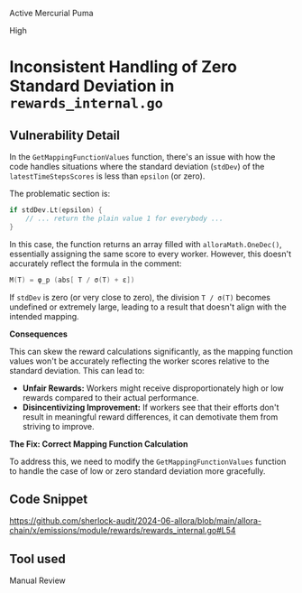 Active Mercurial Puma

High

# Inconsistent Handling of Zero Standard Deviation in `rewards_internal.go`


## Vulnerability Detail

In the `GetMappingFunctionValues` function, there's an issue with how the code handles situations where the standard deviation (`stdDev`) of the `latestTimeStepsScores` is less than `epsilon` (or zero).

The problematic section is:


```go
if stdDev.Lt(epsilon) {
    // ... return the plain value 1 for everybody ...
}
```

In this case, the function returns an array filled with `alloraMath.OneDec()`, essentially assigning the same score to every worker. However, this doesn't accurately reflect the formula in the comment:

```go
M(T) = φ_p (abs[ T / σ(T) + ɛ])
```

If `stdDev` is zero (or very close to zero), the division `T / σ(T)` becomes undefined or extremely large, leading to a result that doesn't align with the intended mapping.

**Consequences**

This can skew the reward calculations significantly, as the mapping function values won't be accurately reflecting the worker scores relative to the standard deviation. This can lead to:

- **Unfair Rewards:** Workers might receive disproportionately high or low rewards compared to their actual performance.
- **Disincentivizing Improvement:** If workers see that their efforts don't result in meaningful reward differences, it can demotivate them from striving to improve.

**The Fix: Correct Mapping Function Calculation**

To address this, we need to modify the `GetMappingFunctionValues` function to handle the case of low or zero standard deviation more gracefully. 

## Code Snippet

https://github.com/sherlock-audit/2024-06-allora/blob/main/allora-chain/x/emissions/module/rewards/rewards_internal.go#L54

## Tool used

Manual Review



